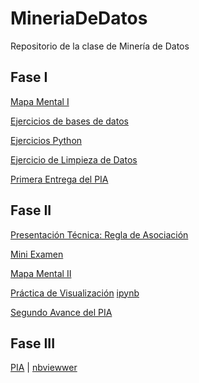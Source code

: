 # MineriaDeDatos
Repositorio de la clase de Minería de Datos

## Fase I

[Mapa Mental I](https://github.com/NathanRAMx/MineriaDeDatos/blob/main/MapaMental_1_1745134.pdf)

[Ejercicios de bases de datos](https://github.com/Evelinmendoza/Mineria-de-datos/blob/main/Ej1_BasesDatos_Equipo_7.pdf)

[Ejercicios Python](https://github.com/NathanRAMx/MineriaDeDatos/blob/main/Ej_Python_1745134.ipynb)

[Ejercicio de Limpieza de Datos](https://github.com/Evelinmendoza/Mineria-de-datos/blob/main/Ej_Limpieza_Equipo7%20(2).ipynb)

[Primera Entrega del PIA](https://github.com/Evelinmendoza/Mineria-de-datos/blob/main/Avance1_PIA_Equipo7.ipynb)

## Fase II

[Presentación Técnica: Regla de Asociación](https://github.com/Evelinmendoza/Mineria-de-datos/blob/main/Presentacion_Reglas%20de%20asociaci%C3%B3n_Equipo%207.pdf)

[Mini Examen](https://github.com/NathanRAMx/MineriaDeDatos/blob/main/Calificación_Reglasdeasociacion_Equipo7.pdf)

[Mapa Mental II](https://github.com/NathanRAMx/MineriaDeDatos/blob/main/MapaMental_2_1745134.pdf)

[Práctica de Visualización](https://github.com/NathanRAMx/MineriaDeDatos/blob/main/Visualizacion_Equipo7.pdf) [ipynb](https://github.com/NathanRAMx/MineriaDeDatos/blob/main/Visualizacion_Equipo7.ipynb)

[Segundo Avance del PIA](https://github.com/NathanRAMx/MineriaDeDatos/blob/main/AvancePIA_II_Grupo002_Equipo7.ipynb)

## Fase III
[PIA](https://github.com/NathanRAMx/MineriaDeDatos/blob/main/PIA%20Minería%20de%20Datos.pdf) | [nbviewwer](https://nbviewer.jupyter.org/github/NathanRAMx/MineriaDeDatos/blob/main/PIA%20Minería%20de%20Datos.pdf)
